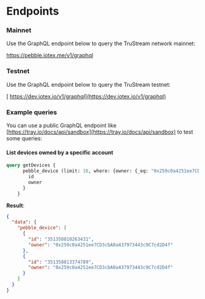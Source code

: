# Endpoints

### Mainnet

Use the GraphQL endpoint below to query the TruStream network mainnet:

[https://pebble.iotex.me/v1/graphql ](https://pebble.iotex.me/v1/graphql)

### Testnet

Use the GraphQL endpoint below to query the TruStream testnet:

[ https://dev.iotex.io/v1/graphql](https://dev.iotex.io/v1/graphql)

### Example queries

You can use a public GraphQL endpoint like [https://tray.io/docs/api/sandbox](https://tray.io/docs/api/sandbox) to test some queries:

#### List devices owned by a specific account

```graphql
query getDevices {
      pebble_device (limit: 10, where: {owner: {_eq: "0x259c0a4251ee7CD3cbA0a437973443c9C7cd2D4f"} }) {
        id
        owner
      }
    }
```

**Result**:

```json
{
  "data": {
    "pebble_device": [
      {
        "id": "351358810263431",
        "owner": "0x259c0a4251ee7CD3cbA0a437973443c9C7cd2D4f"
      },
      {
        "id": "351358813374789",
        "owner": "0x259c0a4251ee7CD3cbA0a437973443c9C7cd2D4f"
      }
    ]
  }
}
```

